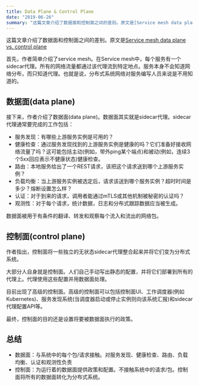 ```yaml
---
title: Data Plane & Control Plane
date: "2019-06-26"
summary: "这篇文章介绍了数据面和控制面之间的差别。原文是[Service mesh data plane vs. control plane](https://blog.envoyproxy.io/service-mesh-data-plane-vs-control-plane-2774e720f7fc)" 
---
```

这篇文章介绍了数据面和控制面之间的差别。原文是[Service mesh data plane vs. control plane](https://blog.envoyproxy.io/service-mesh-data-plane-vs-control-plane-2774e720f7fc)  

首先，作者简单介绍了service mesh。在Service mesh中，每个服务有一个sidecar代理。所有的网络流量都通过该代理流到特定地点。服务本身不会知道网络分布，而只知道代理。也就是说，分布式系统网络对服务编写人员来说是不用知道的。  

## 数据面(data plane)
接下来，作者介绍了数据面(data plane)。数据面其实就是sidecar代理。sidecar代理通常要完成的工作包括：  
* 服务发现：有哪些上游服务实例是可用的？  
* 健康检查：通过服务发现找到的上游服务实例是健康的吗？它们准备好接收网络流量了吗？这可能包括主动(例如，带外ping某个端点)和被动(例如，连续3个5xx回应表示不健康状态)健康检查。  
* 路由：本地服务给出了一个REST请求，该把这个请求送到哪个上游服务实例？  
* 负载均衡：当上游服务实例被选定后，请求该送到哪个服务实例？超时时间是多少？熔断设置怎么样？  
* 认证：对于到来的请求，调用者能通过mTLS或其他机制被秘密的认证吗？  
* 观测性：对于每个请求，统计数据，日志和分布式跟踪数据应当被生成。  

数据面被用于有条件的翻译、转发和观察每个流入和流出的网络包。  

## 控制面(control plane)
作者指出，控制面将一些独立的无状态sidecar代理整合起来并将它们变为分布式系统。  

大部分人自身就是控制面。人们自己手动写出静态的配置，并将它们部署到所有的代理上。代理使用这些配置并用数据面处理。  

目前出现了高级的控制面。高级的控制面可以包括控制面UI、工作调度器(例如Kubernetes)、服务发现系统(当调度器启动或停止实例则向该系统汇报)和sidecar代理配置API等。  

最终，控制面的目的还是设置将要被数据面执行的政策。  

## 总结
* 数据面：与系统中的每个包/请求接触。对服务发现、健康检查、路由、负载均衡、认证和观测性负责  
* 控制面：为运行着的数据面提供政策和配置。不接触系统中的请求/包。控制面将所有的数据面转化为分布式系统。  
